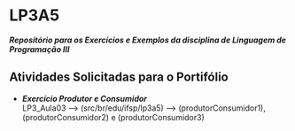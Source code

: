 # LP3A5  
***Repositório para os Exercícios e Exemplos da disciplina de Linguagem de Programação III***  
  
  
## Atividades Solicitadas para o Portifólio

* ***Exercício Produtor e Consumidor***   
  LP3_Aula03 --> (src/br/edu/ifsp/lp3a5) --> (produtorConsumidor1), (produtorConsumidor2) e (produtorConsumidor3)




  
